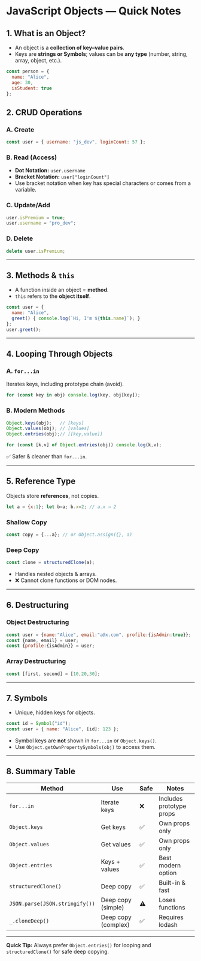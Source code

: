 # JavaScript Objects — Quick Notes

## 1. What is an Object?

* An object is a **collection of key–value pairs**.
* Keys are **strings or Symbols**; values can be **any type** (number, string, array, object, etc.).

```js
const person = {
  name: "Alice",
  age: 30,
  isStudent: true
};
```

## 2. CRUD Operations

### A. Create

```js
const user = { username: "js_dev", loginCount: 57 };
```

### B. Read (Access)

* **Dot Notation:** `user.username`
* **Bracket Notation:** `user["loginCount"]`
* Use bracket notation when key has special characters or comes from a variable.

### C. Update/Add

```js
user.isPremium = true;
user.username = "pro_dev";
```

### D. Delete

```js
delete user.isPremium;
```

---

## 3. Methods & `this`

* A function inside an object = **method**.
* `this` refers to the **object itself**.

```js
const user = {
  name: "Alice",
  greet() { console.log(`Hi, I'm ${this.name}`); }
};
user.greet();
```

---

## 4. Looping Through Objects

### A. `for...in`

Iterates keys, including prototype chain (avoid).

```js
for (const key in obj) console.log(key, obj[key]);
```

### B. Modern Methods

```js
Object.keys(obj);   // [keys]
Object.values(obj); // [values]
Object.entries(obj);// [[key,value]]

for (const [k,v] of Object.entries(obj)) console.log(k,v);
```

✅ Safer & cleaner than `for...in`.

---

## 5. Reference Type

Objects store **references**, not copies.

```js
let a = {x:1}; let b=a; b.x=2; // a.x → 2
```

### Shallow Copy

```js
const copy = {...a}; // or Object.assign({}, a)
```

### Deep Copy

```js
const clone = structuredClone(a);
```

* Handles nested objects & arrays.
* ❌ Cannot clone functions or DOM nodes.

---

## 6. Destructuring

### Object Destructuring

```js
const user = {name:"Alice", email:"a@x.com", profile:{isAdmin:true}};
const {name, email} = user;
const {profile:{isAdmin}} = user;
```

### Array Destructuring

```js
const [first, second] = [10,20,30];
```

---

## 7. Symbols

* Unique, hidden keys for objects.

```js
const id = Symbol("id");
const user = { name: "Alice", [id]: 123 };
```

* Symbol keys are **not** shown in `for...in` or `Object.keys()`.
* Use `Object.getOwnPropertySymbols(obj)` to access them.

---

## 8. Summary Table

| Method                         | Use                 | Safe | Notes                    |
| ------------------------------ | ------------------- | ---- | ------------------------ |
| `for...in`                     | Iterate keys        | ❌    | Includes prototype props |
| `Object.keys`                  | Get keys            | ✅    | Own props only           |
| `Object.values`                | Get values          | ✅    | Own props only           |
| `Object.entries`               | Keys + values       | ✅    | Best modern option       |
| `structuredClone()`            | Deep copy           | ✅    | Built-in & fast          |
| `JSON.parse(JSON.stringify())` | Deep copy (simple)  | ⚠️   | Loses functions          |
| `_.cloneDeep()`                | Deep copy (complex) | ✅    | Requires lodash          |

---

**Quick Tip:** Always prefer `Object.entries()` for looping and `structuredClone()` for safe deep copying.

